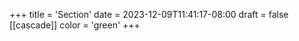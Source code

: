+++
title = 'Section'
date = 2023-12-09T11:41:17-08:00
draft = false
[[cascade]]
color = 'green'
+++

